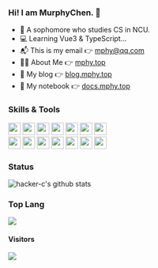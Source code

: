 ### Hi! I am MurphyChen.  👋 
- 🧑 A sophomore who studies CS in NCU.
- 💻 Learning Vue3 & TypeScript...
- 📬 This is my email 👉 mphy@qq.com
- 🙋‍♂️ About Me 👉 <a href="https://mphy.top" target="_blank">mphy.top</a>
- 📘 My blog 👉 <a href="https://blog.mphy.top" target="_blank">blog.mphy.top</a>
- 📗 My notebook 👉 <a href="https://docs.mphy.top" target="_blank">docs.mphy.top</a>

### Skills & Tools

<code><img height="25" src="https://cdn.jsdelivr.net/gh/hacker-c/Picture-Bed@main/icons/html5.png"></code>
<code><img height="25" src="https://cdn.jsdelivr.net/gh/hacker-c/Picture-Bed@main/icons/css3.png"></code>
<code><img height="25" src="https://cdn.jsdelivr.net/gh/hacker-c/Picture-Bed@main/icons/javascript.png"></code>
<code><img height="25" src="https://cdn.jsdelivr.net/gh/hacker-c/Picture-Bed@main/icons/vuejs.png"></code>
<code><img height="25" src="https://cdn.jsdelivr.net/gh/hacker-c/Picture-Bed@main/icons/node-js.png"></code>
<code><img height="25" src="https://cdn.jsdelivr.net/gh/hacker-c/Picture-Bed@main/icons/less.png"></code>
<code><img height="25" src="https://cdn.jsdelivr.net/gh/hacker-c/Picture-Bed@main/icons/elementui.ico"></code>
<br>
<code><img height="25" src="https://cdn.jsdelivr.net/gh/hacker-c/Picture-Bed@main/icons/git.png"></code>
<code><img height="25" src="https://cdn.jsdelivr.net/gh/hacker-c/Picture-Bed@main/icons/ubuntu.png"></code>
<code><img height="25" src="https://cdn.jsdelivr.net/gh/hacker-c/Picture-Bed@main/icons/terminal1.png"></code>
<code><img height="25" src="https://cdn.jsdelivr.net/gh/hacker-c/Picture-Bed@main/icons/vs-code.png"></code>
<code><img height="25" src="https://cdn.jsdelivr.net/gh/hacker-c/Picture-Bed@main/icons/one-dark.svg"></code>
<code><img height="25" src="https://cdn.jsdelivr.net/gh/hacker-c/Picture-Bed@main/icons/chrome.png"></code>
<code><img height="25" src="https://cdn.jsdelivr.net/gh/hacker-c/Picture-Bed@main/icons/typora.png"></code>


### Status

![hacker-c's github stats](https://github-readme-stats.vercel.app/api?username=hacker-c&theme=dark&show_icons=true)

### Top Lang

<img src="https://github-readme-stats.vercel.app/api/top-langs/?username=Hacker-C&theme=dark&layout=compact"/>

#### Visitors

<img src="https://profile-counter.glitch.me/Hacker-C/count.svg">
